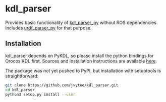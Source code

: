 # kdl_parser
Provides basic functionality of [kdl_parser_py](https://github.com/ros/kdl_parser) without ROS dependencies. Includes [urdf_parser_py](https://github.com/ros/urdf_parser_py) for that purpose.

## Installation
kdl_parser depends on PyKDL, so please install the python bindings for Orocos KDL first. Sources and installation instructions are available [here](https://github.com/orocos/orocos_kinematics_dynamics).

The package was not yet pushed to PyPI, but installation with setuptools is straightforward:
```sh
git clone https://github.com/jvytee/kdl_parser.git
cd kdl_parser
python3 setup.py install --user
```
